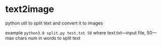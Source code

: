 # text2image
python util to split text and convert it to images

example
`python3.8 split.py test.txt 50`
where text.txt—input file, 50—max chars num in words to split text
